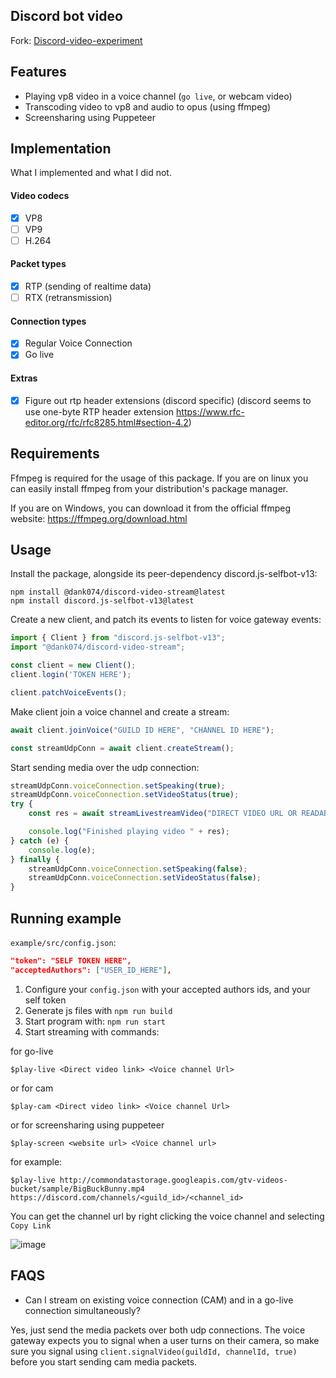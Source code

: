 ## Discord bot video
Fork: [Discord-video-experiment](https://github.com/mrjvs/Discord-video-experiment)

## Features
 - Playing vp8 video in a voice channel (`go live`, or webcam video)
 - Transcoding video to vp8 and audio to opus (using ffmpeg)
 - Screensharing using Puppeteer

## Implementation
What I implemented and what I did not.

#### Video codecs
 - [X] VP8
 - [ ] VP9
 - [ ] H.264

#### Packet types
 - [X] RTP (sending of realtime data)
 - [ ] RTX (retransmission)

#### Connection types
 - [X] Regular Voice Connection
 - [X] Go live

#### Extras
 - [X] Figure out rtp header extensions (discord specific) (discord seems to use one-byte RTP header extension https://www.rfc-editor.org/rfc/rfc8285.html#section-4.2)

## Requirements
Ffmpeg is required for the usage of this package. If you are on linux you can easily install ffmpeg from your distribution's package manager.

If you are on Windows, you can download it from the official ffmpeg website: https://ffmpeg.org/download.html

## Usage
Install the package, alongside its peer-dependency discord.js-selfbot-v13:
```
npm install @dank074/discord-video-stream@latest
npm install discord.js-selfbot-v13@latest
```

Create a new client, and patch its events to listen for voice gateway events:
```typescript
import { Client } from "discord.js-selfbot-v13";
import "@dank074/discord-video-stream";

const client = new Client();
client.login('TOKEN HERE');

client.patchVoiceEvents();
```

Make client join a voice channel and create a stream:
```typescript
await client.joinVoice("GUILD ID HERE", "CHANNEL ID HERE");

const streamUdpConn = await client.createStream();
```

Start sending media over the udp connection:
```typescript
streamUdpConn.voiceConnection.setSpeaking(true);
streamUdpConn.voiceConnection.setVideoStatus(true);
try {
    const res = await streamLivestreamVideo("DIRECT VIDEO URL OR READABLE STREAM HERE", streamUdpConn);

    console.log("Finished playing video " + res);
} catch (e) {
    console.log(e);
} finally {
    streamUdpConn.voiceConnection.setSpeaking(false);
    streamUdpConn.voiceConnection.setVideoStatus(false);
}
```
## Running example
`example/src/config.json`:
```json
"token": "SELF TOKEN HERE",
"acceptedAuthors": ["USER_ID_HERE"],
```

1. Configure your `config.json` with your accepted authors ids, and your self token
2. Generate js files with ```npm run build```
3. Start program with: ```npm run start```
3. Start streaming with commands: 

for go-live
```
$play-live <Direct video link> <Voice channel Url>
```
or for cam
```
$play-cam <Direct video link> <Voice channel Url>
```
or for screensharing using puppeteer
```
$play-screen <website url> <Voice channel url>
```
for example:
```
$play-live http://commondatastorage.googleapis.com/gtv-videos-bucket/sample/BigBuckBunny.mp4 https://discord.com/channels/<guild_id>/<channel_id>
```

You can get the channel url by right clicking the voice channel and selecting `Copy Link`

![image](https://user-images.githubusercontent.com/25986048/219265909-8b3f598b-1dd9-40a8-b0ec-acf0bcc4dfd8.png)

## FAQS
- Can I stream on existing voice connection (CAM) and in a go-live connection simultaneously?

Yes, just send the media packets over both udp connections. The voice gateway expects you to signal when a user turns on their camera, so make sure you signal using `client.signalVideo(guildId, channelId, true)` before you start sending cam media packets.
